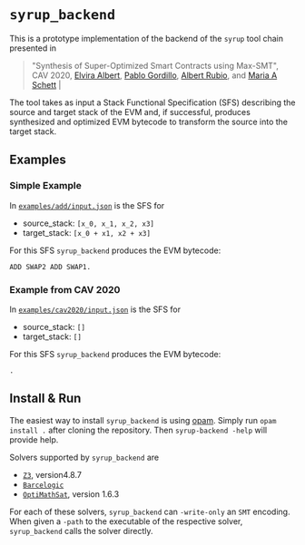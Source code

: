 # `syrup_backend`

This is a prototype implementation of the backend of the `syrup` tool
  chain presented in

> "Synthesis of Super-Optimized Smart Contracts using Max-SMT", CAV
> 2020, [Elvira Albert](https://costa.fdi.ucm.es/~elvira/), [Pablo
> Gordillo](https://costa.fdi.ucm.es/~pabgordi/), [Albert
> Rubio](https://costa.fdi.ucm.es/~arubio/), and [Maria A
> Schett](http://maria-a-schett.net/) |

The tool takes as input a Stack Functional Specification (SFS)
describing the source and target stack of the EVM and, if successful,
produces synthesized and optimized EVM bytecode to transform the
source into the target stack.

## Examples

### Simple Example

In [`examples/add/input.json`](examples/add/input.json) is the SFS for
* source_stack: `[x_0, x_1, x_2, x3]`
* target_stack: `[x_0 + x1, x2 + x3]`

For this SFS `syrup_backend` produces the EVM bytecode:

```ADD SWAP2 ADD SWAP1.```

### Example from CAV 2020

In [`examples/cav2020/input.json`](examples/cav2020/input.json) is the SFS for
* source_stack: `[]`
* target_stack: `[]`

For this SFS `syrup_backend` produces the EVM bytecode:

```.```

## Install & Run

The easiest way to install `syrup_backend` is using
[opam](https://opam.ocaml.org/).  Simply run `opam install .` after
cloning the repository. Then `syrup-backend -help` will provide help.

Solvers supported by `syrup_backend` are
* [`Z3`](https://github.com/Z3Prover/z3), version4.8.7
* [`Barcelogic`](https://www.cs.upc.edu/~oliveras/bclt-main.html)
* [`OptiMathSat`](http://optimathsat.disi.unitn.it/), version 1.6.3

For each of these solvers, `syrup_backend` can `-write-only` an `SMT`
encoding. When given a `-path` to the executable of the respective
solver, `syrup_backend` calls the solver directly.


